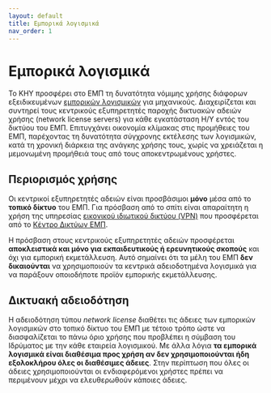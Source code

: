 ```yaml
---
layout: default
title: Εμπορικά λογισμικά
nav_order: 1
---
```


# Εμπορικά λογισμικά

Το ΚΗΥ προσφέρει στο ΕΜΠ τη δυνατότητα νόμιμης χρήσης διάφορων εξειδικευμένων [εμπορικών λογισμικών](https://bit.ly/2Qt2VFK) για μηχανικούς. Διαχειρίζεται και συντηρεί τους κεντρικούς εξυπηρετητές παροχής δικτυακών αδειών χρήσης (network license servers) για κάθε εγκατάσταση Η/Υ εντός του δικτύου του ΕΜΠ. Επιτυγχάνει οικονομία κλίμακας στις προμήθειες του ΕΜΠ, παρέχοντας τη δυνατότητα σύγχρονης εκτέλεσης των λογισμικών, κατά τη χρονική διάρκεια της ανάγκης χρήσης τους, χωρίς να χρειάζεται η μεμονωμένη προμήθειά τους από τους αποκεντρωμένους χρήστες.

## Περιορισμός χρήσης

Οι κεντρικοί εξυπηρετητές αδειών είναι προσβάσιμοι **μόνο** μέσα από το **τοπικό δίκτυο** του ΕΜΠ. Για πρόσβαση από το σπίτι είναι απαραίτητη η χρήση της υπηρεσίας [εικονικού ιδιωτικού δικτύου (VPN)](https://bit.ly/2LedY2N) που προσφέρεται από το [Κέντρο Δικτύων ΕΜΠ](https://bit.ly/32HMckw).

Η πρόσβαση στους κεντρικούς εξυπηρετητές αδειών προσφέρεται **αποκλειστικά και μόνο για εκπαιδευτικούς ή ερευνητικούς σκοπούς** και όχι για εμπορική εκμετάλλευση. Αυτό σημαίνει ότι τα μέλη του ΕΜΠ **δεν δικαιούνται** να χρησιμοποιούν τα κεντρικά αδειοδοτημένα λογισμικά για να παράξουν οποιοδήποτε προϊόν εμπορικής εκμετάλλευσης.

## Δικτυακή αδειοδότηση

Η αδειοδότηση τύπου _network license_ διαθέτει τις άδειες των εμπορικών λογισμικών στο τοπικό δίκτυο του ΕΜΠ με τέτοιο τρόπο ώστε να διασφαλίζεται το πάνω όριο χρήσης που προβλέπει η σύμβαση του Ιδρύματος με την κάθε εταιρεία λογισμικού. Με άλλα λόγια **τα εμπορικά λογισμικά είναι διαθέσιμα προς χρήση αν δεν χρησιμοποιούνται ήδη εξολοκλήρου όλες οι διαθέσιμες άδειες**. Στην περίπτωση που όλες οι άδειες χρησιμοποιούνται οι ενδιαφερόμενοι χρήστες πρέπει να περιμένουν μέχρι να ελευθερωθούν κάποιες άδειες.
